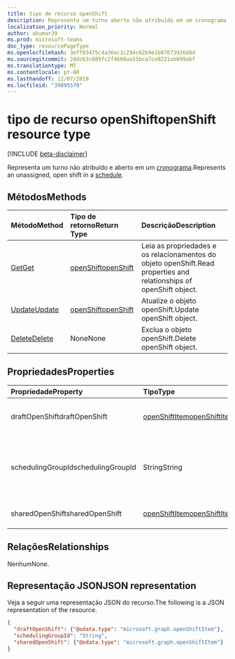 ```yaml
---
title: tipo de recurso openShift
description: Representa um turno aberto não atribuído em um cronograma.
localization_priority: Normal
author: akumar39
ms.prod: microsoft-teams
doc_type: resourcePageType
ms.openlocfilehash: 3eff83475c4a36ec1c294c62b9e1b87673926d8d
ms.sourcegitcommit: 2ddc63c889fc2f4666aa55bca7ce0221ab899abf
ms.translationtype: MT
ms.contentlocale: pt-BR
ms.lasthandoff: 12/07/2019
ms.locfileid: "39895570"
---
```

# <a name="openshift-resource-type"></a><span data-ttu-id="eb844-103">tipo de recurso openShift</span><span class="sxs-lookup"><span data-stu-id="eb844-103">openShift resource type</span></span>

[!INCLUDE [beta-disclaimer](../../includes/beta-disclaimer.md)]

<span data-ttu-id="eb844-104">Representa um turno não atribuído e aberto em um [cronograma](../resources/schedule.md).</span><span class="sxs-lookup"><span data-stu-id="eb844-104">Represents an unassigned, open shift in a [schedule](../resources/schedule.md).</span></span>

## <a name="methods"></a><span data-ttu-id="eb844-105">Métodos</span><span class="sxs-lookup"><span data-stu-id="eb844-105">Methods</span></span>

| <span data-ttu-id="eb844-106">Método</span><span class="sxs-lookup"><span data-stu-id="eb844-106">Method</span></span>       | <span data-ttu-id="eb844-107">Tipo de retorno</span><span class="sxs-lookup"><span data-stu-id="eb844-107">Return Type</span></span> | <span data-ttu-id="eb844-108">Descrição</span><span class="sxs-lookup"><span data-stu-id="eb844-108">Description</span></span> |
|:-------------|:------------|:------------|
| [<span data-ttu-id="eb844-109">Get</span><span class="sxs-lookup"><span data-stu-id="eb844-109">Get</span></span>](../api/openshift-get.md) | [<span data-ttu-id="eb844-110">openShift</span><span class="sxs-lookup"><span data-stu-id="eb844-110">openShift</span></span>](openshift.md) | <span data-ttu-id="eb844-111">Leia as propriedades e os relacionamentos do objeto openShift.</span><span class="sxs-lookup"><span data-stu-id="eb844-111">Read properties and relationships of openShift object.</span></span> |
| [<span data-ttu-id="eb844-112">Update</span><span class="sxs-lookup"><span data-stu-id="eb844-112">Update</span></span>](../api/openshift-update.md) | [<span data-ttu-id="eb844-113">openShift</span><span class="sxs-lookup"><span data-stu-id="eb844-113">openShift</span></span>](openshift.md) | <span data-ttu-id="eb844-114">Atualize o objeto openShift.</span><span class="sxs-lookup"><span data-stu-id="eb844-114">Update openShift object.</span></span> |
| [<span data-ttu-id="eb844-115">Delete</span><span class="sxs-lookup"><span data-stu-id="eb844-115">Delete</span></span>](../api/openshift-delete.md) | <span data-ttu-id="eb844-116">None</span><span class="sxs-lookup"><span data-stu-id="eb844-116">None</span></span> | <span data-ttu-id="eb844-117">Exclua o objeto openShift.</span><span class="sxs-lookup"><span data-stu-id="eb844-117">Delete openShift object.</span></span> |

## <a name="properties"></a><span data-ttu-id="eb844-118">Propriedades</span><span class="sxs-lookup"><span data-stu-id="eb844-118">Properties</span></span>

| <span data-ttu-id="eb844-119">Propriedade</span><span class="sxs-lookup"><span data-stu-id="eb844-119">Property</span></span>     | <span data-ttu-id="eb844-120">Tipo</span><span class="sxs-lookup"><span data-stu-id="eb844-120">Type</span></span>        | <span data-ttu-id="eb844-121">Descrição</span><span class="sxs-lookup"><span data-stu-id="eb844-121">Description</span></span> |
|:-------------|:------------|:------------|
|<span data-ttu-id="eb844-122">draftOpenShift</span><span class="sxs-lookup"><span data-stu-id="eb844-122">draftOpenShift</span></span>|[<span data-ttu-id="eb844-123">openShiftItem</span><span class="sxs-lookup"><span data-stu-id="eb844-123">openShiftItem</span></span>](openshiftitem.md)|<span data-ttu-id="eb844-124">Um turno aberto não publicado.</span><span class="sxs-lookup"><span data-stu-id="eb844-124">An unpublished open shift.</span></span>|
|<span data-ttu-id="eb844-125">schedulingGroupId</span><span class="sxs-lookup"><span data-stu-id="eb844-125">schedulingGroupId</span></span>|<span data-ttu-id="eb844-126">String</span><span class="sxs-lookup"><span data-stu-id="eb844-126">String</span></span>|<span data-ttu-id="eb844-127">ID do grupo de agendamento ao qual o turno aberto pertence.</span><span class="sxs-lookup"><span data-stu-id="eb844-127">ID for the scheduling group that the open shift belongs to.</span></span>|
|<span data-ttu-id="eb844-128">sharedOpenShift</span><span class="sxs-lookup"><span data-stu-id="eb844-128">sharedOpenShift</span></span>|[<span data-ttu-id="eb844-129">openShiftItem</span><span class="sxs-lookup"><span data-stu-id="eb844-129">openShiftItem</span></span>](openshiftitem.md)|<span data-ttu-id="eb844-130">Um turno aberto publicado.</span><span class="sxs-lookup"><span data-stu-id="eb844-130">A published open shift.</span></span>|

## <a name="relationships"></a><span data-ttu-id="eb844-131">Relações</span><span class="sxs-lookup"><span data-stu-id="eb844-131">Relationships</span></span>

<span data-ttu-id="eb844-132">Nenhum</span><span class="sxs-lookup"><span data-stu-id="eb844-132">None.</span></span>

## <a name="json-representation"></a><span data-ttu-id="eb844-133">Representação JSON</span><span class="sxs-lookup"><span data-stu-id="eb844-133">JSON representation</span></span>

<span data-ttu-id="eb844-134">Veja a seguir uma representação JSON do recurso.</span><span class="sxs-lookup"><span data-stu-id="eb844-134">The following is a JSON representation of the resource.</span></span>

<!-- {
  "blockType": "resource",
  "optionalProperties": [

  ],
  "@odata.type": "microsoft.graph.openShift",
  "baseType": ""
}-->

```json
{
  "draftOpenShift": {"@odata.type": "microsoft.graph.openShiftItem"},
  "schedulingGroupId": "String",
  "sharedOpenShift": {"@odata.type": "microsoft.graph.openShiftItem"}
}
```

<!-- uuid: 16cd6b66-4b1a-43a1-adaf-3a886856ed98
2019-02-04 14:57:30 UTC -->
<!-- {
  "type": "#page.annotation",
  "description": "openShift resource",
  "keywords": "",
  "section": "documentation",
  "tocPath": ""
}-->
